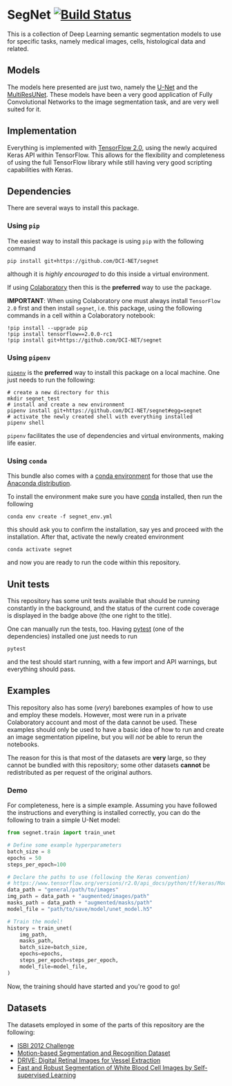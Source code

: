 # SegNet [![Build Status](https://travis-ci.org/DCI-NET/segnet.svg?branch=master)](https://travis-ci.org/DCI-NET/segnet)

This is a collection of Deep Learning semantic segmentation models to use for
specific tasks, namely medical images, cells, histological data and related.

## Models

The models here presented are just two, namely the [U-Net](https://arxiv.org/pdf/1505.04597.pdf)
and the [MultiResUNet](https://arxiv.org/pdf/1902.04049.pdf). These models have been a very good
application of Fully Convolutional Networks to the image segmentation task, and are very
well suited for it.

## Implementation

Everything is implemented with [TensorFlow 2.0](tensorflow.org), using the newly acquired Keras API
within TensorFlow. This allows for the flexibility and completeness of using the full TensorFlow
library while still having very good scripting capabilities with Keras.

## Dependencies

There are several ways to install this package.

### Using `pip`

The easiest way to install this package is using `pip` with the following command

    pip install git+https://github.com/DCI-NET/segnet

although it is _highly encouraged_ to do this inside a virtual environment.

If using [Colaboratory](https://colab.research.google.com/notebooks/welcome.ipynb)
then this is the **preferred** way to use the package.

**IMPORTANT**: When using Colaboratory one must always install `TensorFlow 2.0` first and then install `segnet`,
i.e. this package, using the following commands in a cell within a Colaboratory notebook:
```
!pip install --upgrade pip
!pip install tensorflow==2.0.0-rc1
!pip install git+https://github.com/DCI-NET/segnet
```

### Using `pipenv`

[`pipenv`](https://pipenv.readthedocs.io/en/latest/) is the **preferred** way to install this package on a local machine. One just needs
to run the following:
```
# create a new directory for this
mkdir segnet_test
# install and create a new environment
pipenv install git+https://github.com/DCI-NET/segnet#egg=segnet
# activate the newly created shell with everything installed
pipenv shell
```

`pipenv` facilitates the use of dependencies and virtual environments, making life easier.

### Using `conda`

This bundle also comes with a
[conda environment](https://docs.conda.io/projects/conda/en/latest/user-guide/tasks/manage-environments.html)
for those that use the [Anaconda distribution](https://www.anaconda.com/distribution/).

To install the environment make sure you have [conda](https://conda.io/en/latest/) installed, then run the following

    conda env create -f segnet_env.yml

this should ask you to confirm the installation, say yes and proceed with the installation. After that, activate the newly
created environment

    conda activate segnet

and now you are ready to run the code within this repository.

## Unit tests

This repository has some unit tests available that should be running constantly in the background,
and the status of the current code coverage is displayed in the badge above (the one right to the title).

One can manually run the tests, too. Having [pytest](https://pytest.org/en/latest/) (one of the dependencies) 
installed one just needs to run

    pytest

and the test should start running, with a few import and API warnings, but everything should pass.

## Examples

This repository also has some (_very_) barebones examples of how to use and employ these models.
However, most were run in a private Colaboratory account and most of the data cannot be used.
These examples should only be used to have a basic idea of how to run and create an image segmentation
pipeline, but you will _not_ be able to rerun the notebooks.

The reason for this is that most of the datasets are **very** large, so they cannot be bundled
with this repository; some other datasets **cannot** be redistributed as per request of the original authors.

### Demo

For completeness, here is a simple example. Assuming you have followed the instructions and everything is installed
correctly, you can do the following to train a simple U-Net model:
```python
from segnet.train import train_unet

# Define some example hyperparameters
batch_size = 8
epochs = 50
steps_per_epoch=100

# Declare the paths to use (following the Keras convention)
# https://www.tensorflow.org/versions/r2.0/api_docs/python/tf/keras/Model#fit_generator
data_path = "general/path/to/images"
img_path = data_path + "augmented/images/path"
masks_path = data_path + "augmented/masks/path"
model_file = "path/to/save/model/unet_model.h5"

# Train the model!
history = train_unet(
    img_path,
    masks_path,
    batch_size=batch_size,
    epochs=epochs,
    steps_per_epoch=steps_per_epoch,
    model_file=model_file,
)
```
Now, the training should have started and you're good to go!

## Datasets

The datasets employed in some of the parts of this repository are the following:

- [ISBI 2012 Challenge](http://brainiac2.mit.edu/isbi_challenge/home)
- [Motion-based Segmentation and Recognition Dataset](http://mi.eng.cam.ac.uk/research/projects/VideoRec/CamVid/)
- [DRIVE: Digital Retinal Images for Vessel Extraction](https://www.isi.uu.nl/Research/Databases/DRIVE/)
- [Fast and Robust Segmentation of White Blood Cell Images by Self-supervised Learning](https://github.com/zxaoyou/segmentation_WBC)